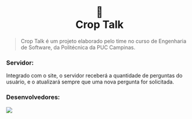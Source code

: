 <h1 align="center">
🌾<br>Crop Talk
</h1>
  
   > Crop Talk é um projeto elaborado pelo time no curso de Engenharia de Software, da Politécnica da PUC Campinas. 

   
   ### Servidor:
  Integrado com o site, o servidor receberá a quantidade de perguntas do usuário, e o atualizará sempre que uma nova pergunta for solicitada.

  
   ### Desenvolvedores:  
   <a href="https://github.com/EhoTavas/CropTalk/graphs/contributors">
  <img src="https://contrib.rocks/image?repo=EhoTavas/CropTalk" />
</a><br>
</h1>
  

